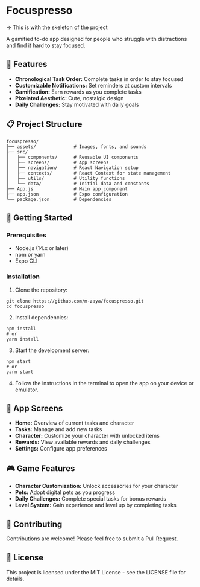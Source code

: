 # Focuspresso

→ This is with the skeleton of the project

A gamified to-do app designed for people who struggle with distractions and find it hard to stay focused.

## 🚀 Features

- **Chronological Task Order:** Complete tasks in order to stay focused
- **Customizable Notifications:** Set reminders at custom intervals
- **Gamification:** Earn rewards as you complete tasks
- **Pixelated Aesthetic:** Cute, nostalgic design
- **Daily Challenges:** Stay motivated with daily goals

## 📋 Project Structure

```
focuspresso/
├── assets/              # Images, fonts, and sounds
├── src/
│   ├── components/      # Reusable UI components
│   ├── screens/         # App screens
│   ├── navigation/      # React Navigation setup
│   ├── contexts/        # React Context for state management
│   ├── utils/           # Utility functions
│   └── data/            # Initial data and constants
├── App.js               # Main app component
├── app.json             # Expo configuration
└── package.json         # Dependencies
```

## 🔧 Getting Started

### Prerequisites

- Node.js (14.x or later)
- npm or yarn
- Expo CLI

### Installation

1. Clone the repository:
```
git clone https://github.com/m-zaya/focuspresso.git
cd focuspresso
```

2. Install dependencies:
```
npm install
# or
yarn install
```

3. Start the development server:
```
npm start
# or
yarn start
```

4. Follow the instructions in the terminal to open the app on your device or emulator.

## 📱 App Screens

- **Home:** Overview of current tasks and character
- **Tasks:** Manage and add new tasks
- **Character:** Customize your character with unlocked items
- **Rewards:** View available rewards and daily challenges
- **Settings:** Configure app preferences

## 🎮 Game Features

- **Character Customization:** Unlock accessories for your character
- **Pets:** Adopt digital pets as you progress
- **Daily Challenges:** Complete special tasks for bonus rewards
- **Level System:** Gain experience and level up by completing tasks

## 🤝 Contributing

Contributions are welcome! Please feel free to submit a Pull Request.

## 📝 License

This project is licensed under the MIT License - see the LICENSE file for details.